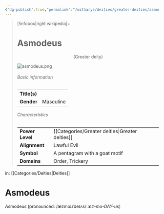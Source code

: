 ```yaml
---
{"dg-publish":true,"permalink":"/mitharys/deities/greater-deities/asmodeus/","updated":"2025-02-16T15:08:42.391-05:00"}
---
```


> [!infobox|right wikipedia]+
> # Asmodeus
> <div style="text-align: center;">(Greater deity)</div>
> 
> ![asmodeus.png](/img/user/Housekeeping/Resources/asmodeus.png)
> ###### Basic information
> | | |
> |---|---|
> | **Title(s)** |  |
> | **Gender** | Masculine |
> ###### Characteristics
> | | |
> |---|---|
> | **Power Level** | [[Categories/Greater deities\|Greater deities]] |
> | **Alignment** | Lawful Evil |
> | **Symbol** | A pentagram with a goat motif |
> | **Domains** | Order, Trickery |

in: [[Categories/Deities\|Deities]]
# Asmodeus
Asmodeus (pronounced: /æzmoʊˈdeɪʌs/ _æz-mo-DAY-us_)
